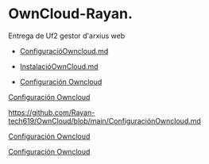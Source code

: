 # OwnCloud-Rayan.
Entrega de Uf2 gestor d'arxius web
<!-- [click on this link](#my-multi-word-header) -->

- [ConfiguracióOwncloud.md](./docs/ConfiguracióOwncloud.md)
- [InstalacióOwnCloud.md](./docs/InstalacióOwncloud.md)

- [Configuración Owncloud](./ConfiguraciónOwncloud.md)

[Configuración Owncloud](https://github.com/Rayan-tech619/OwnCloud/blob/main/ConfiguraciónOwncloud.md)

https://github.com/Rayan-tech619/OwnCloud/blob/main/ConfiguraciónOwncloud.md

[Configuración Owncloud](https://github.com/Rayan-tech619/OwnCloud)

[Configuración Owncloud](docs/ConfiguraciónOwncloud.md)
